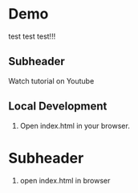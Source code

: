 # Demo

test test test!!!

## Subheader

Watch tutorial on Youtube

## Local Development

1. Open index.html in your browser.

# Subheader

1. open index.html in browser
